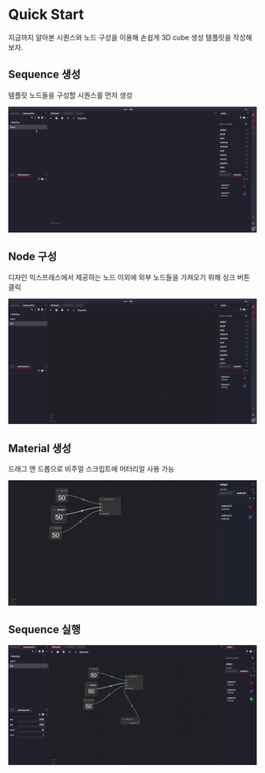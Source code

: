 # Quick Start

지금까지 알아본 시퀀스와 노드 구성을 이용해 손쉽게 3D cube 생성 템플릿을 작성해보자.

## Sequence 생성

템플릿 노드들을 구성할 시퀀스를 먼저 생성

![Sequence](/img/template/createSequence.gif)

## Node 구성

디자인 익스프레스에서 제공하는 노드 이외에 외부 노드들을 가져오기 위해 싱크 버튼 클릭 

![Node](/img/template/createNode.gif)

## Material 생성

드래그 앤 드롭으로 비주얼 스크립트에 머터리얼 사용 가능

![Material](/img/template/createMaterial.gif)

## Sequence 실행

![Sequence](/img/template/play.gif)



